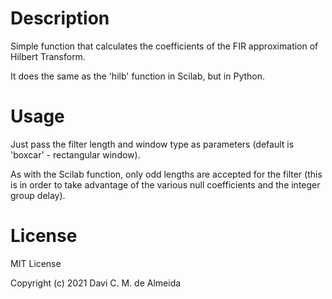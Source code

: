 # Description

Simple function that calculates the coefficients of the FIR approximation of Hilbert Transform.

It does the same as the 'hilb' function in Scilab, but in Python.

# Usage
Just pass the filter length and window type as parameters (default is 'boxcar' - rectangular window).

As with the Scilab function, only odd lengths are accepted for the filter (this is in order to take advantage of the various null coefficients and the integer group delay).

# License

MIT License

Copyright (c) 2021 Davi C. M. de Almeida
